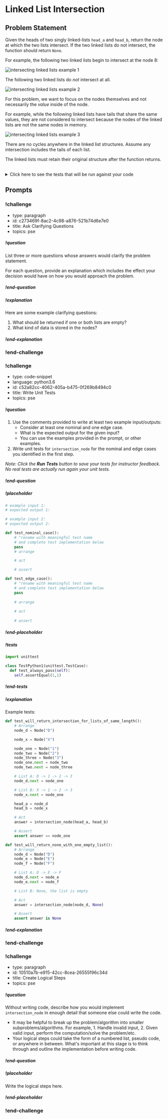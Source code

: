 # Linked List Intersection

## Problem Statement

Given the heads of two singly linked-lists `head_a` and `head_b`, return the node at which the two lists intersect. If the two linked lists do not intersect, the function should return `None`.

For example, the following two linked lists begin to intersect at the node 8:

![intersecting linked lists example 1](../images/intersection_linked_list_example_1.png)

The following two linked lists do _not_ intersect at all.

![intersecting linked lists example 2](../images/intersection_linked_list_example_2.png)

For this problem, we want to focus on the nodes themselves and not necessarily the *value* inside of the node.

For example, while the following linked lists have tails that share the same values, they are not considered to intersect because the nodes of the linked lists are not the same nodes in memory.

![intersecting linked lists example 3](../images/intersection_linked_list_example_3.png)

There are no cycles anywhere in the linked list structures. Assume any intersection includes the tails of each list.

The linked lists must retain their original structure after the function returns.

<br>
<details style="max-width: 700px; margin: auto;">
<summary>Click here to see the tests that will be run against your code</summary>

```py
def test_will_return_intersection_for_lists_of_same_length(self):
    # Arrange
    node_d = Node("D")
    node_e = Node("E")
    node_f = Node("F")

    node_x = Node("X")
    node_y = Node("Y")
    node_z = Node("Z")

    node_one = Node("1")
    node_two = Node("2")
    node_three = Node("3")
    node_one.next = node_two
    node_two.next = node_three

    # List A: ["D", "E", "F", "1", "2", "3"]
    node_d.next = node_e
    node_e.next = node_f
    node_f.next = node_one

    # List B: ["X", "Y", "Z", "1", "2", "3"]
    node_x.next = node_y
    node_y.next = node_z
    node_z.next = node_one

    head_a = node_d
    head_b = node_x

    # Act
    answer = intersection_node(head_a, head_b)

    # Assert
    self.assertEqual(answer, node_one)

def test_will_return_intersection_with_lists_of_differing_lengths(self):
    # Arrange
    node_d = Node("D")
    node_e = Node("E")
    node_f = Node("F")

    node_x = Node("X")

    node_one = Node("1")
    node_two = Node("2")
    node_three = Node("3")
    node_one.next = node_two
    node_two.next = node_three

    # List A: ["D", "E", "F", "1", "2", "3"]
    node_d.next = node_e
    node_e.next = node_f
    node_f.next = node_one

    # List B: ["X", "1", "2", "3"]
    node_x.next = node_one

    head_a = node_d
    head_b = node_x

    # Act
    answer = intersection_node(head_a, head_b)

    # Assert
    self.assertEqual(answer, node_one)

def test_will_return_none_with_one_empty_list(self):
    # Arrange
    node_d = Node("D")
    node_e = Node("E")
    node_f = Node("F")

    # List A: ["D", "E", "F"]
    node_d.next = node_e
    node_e.next = node_f

    # List B: [] <-- empty list

    # Act
    answer = intersection_node(node_d, None)

    # Assert
    self.assertEqual(answer, None)

def test_will_return_none_when_no_intersection(self):
    # Arrange
    node_d = Node("D")
    node_e = Node("E")
    node_f = Node("F")

    node_x = Node("X")
    node_y = Node("Y")
    node_z = Node("Z")

    # List A: ["D", "E", "F"]
    node_d.next = node_e
    node_e.next = node_f

    # List B: ["X", "Y", "Z"]
    node_x.next = node_y
    node_y.next = node_z

    head_a = node_d
    head_b = node_x

    # Act
    answer = intersection_node(head_a, head_b)

    # Assert
    self.assertEqual(answer, None)

def test_will_return_none_for_two_empty_lists(self):
    # Arrange

    # List A: [] <-- empty list
    # List B: [] <-- empty list

    # Act
    answer = intersection_node(None, None)

    # Assert
    self.assertEqual(answer, None)

def test_will_return_none_for_tails_with_same_values_but_different_memory_location(self):
    # Arrange
    node_d = Node("D")
    node_e1 = Node("E")
    node_f1 = Node("F")

    node_x = Node("X")
    node_e2 = Node("E")
    node_f2 = Node("F")

    # List A: ["D", "E", "F"]
    node_d.next = node_e1
    node_e1.next = node_f1
    
    # List B:
    node_x.next = node_e2
    node_e2.next = node_f2

    # Act
    answer = intersection_node(node_d, node_x)

    # Assert
    self.assertEqual(answer, None)
```
</details>

## Prompts

<!-- Question 1 -->
<!-- prettier-ignore-start -->
### !challenge
* type: paragraph
* id: c273469f-8ac2-4c98-a876-521b74d6e7e0
* title: Ask Clarifying Questions
* topics: pse
##### !question

List three or more questions whose answers would clarify the problem statement.

For each question, provide an explanation which includes the effect your decision would have on how you would approach the problem.

##### !end-question

##### !explanation

Here are some example clarifying questions:

1. What should be returned if one or both lists are empty?
2. What kind of data is stored in the nodes?

##### !end-explanation

### !end-challenge
<!-- prettier-ignore-end -->

<!-- Question 2 -->
<!-- prettier-ignore-start -->

### !challenge
* type: code-snippet
* language: python3.6
* id: c52a82cc-4062-405a-b475-0f269b8494c0
* title: Write Unit Tests
* topics: pse
##### !question

1. Use the comments provided to write at least two example input/outputs:
    * Consider at least one nominal and one edge case.
    * What is the expected output for the given input?
    * You can use the examples provided in the prompt, or other examples.
2. Write unit tests for `intersection_node` for the nominal and edge cases you identified in the first step.

*Note: Click the **Run Tests** button to save your tests for instructor feedback. No real tests are actually run again your unit tests.*

##### !end-question
##### !placeholder

```py
# example input 1:
# expected output 1:

# example input 2:
# expected output 2:

def test_nominal_case():
    # ^rename with meaningful test name
    # and complete test implementation below
    pass
    # arrange

    # act

    # assert

def test_edge_case():
    # ^rename with meaningful test name
    # and complete test implementation below
    pass
    
    # arrange
    
    # act
    
    # assert
```
##### !end-placeholder

##### !tests

```py
import unittest

class TestPython1(unittest.TestCase):
  def test_always_pass(self):
    self.assertEqual(1,1)
```

##### !end-tests
##### !explanation 

Example tests:

```python
def test_will_return_intersection_for_lists_of_same_length():
    # Arrange
    node_d = Node("D")

    node_x = Node("X")

    node_one = Node("1")
    node_two = Node("2")
    node_three = Node("3")
    node_one.next = node_two
    node_two.next = node_three

    # List A: D -> 1 -> 2 -> 3
    node_d.next = node_one

    # List B: X -> 1 -> 2 -> 3
    node_x.next = node_one

    head_a = node_d
    head_b = node_x

    # Act
    answer = intersection_node(head_a, head_b)

    # Assert
    assert answer == node_one

def test_will_return_none_with_one_empty_list():
    # Arrange
    node_d = Node("D")
    node_e = Node("E")
    node_f = Node("F")

    # List A: D -> E -> F
    node_d.next = node_e
    node_e.next = node_f

    # List B: None, the list is empty

    # Act
    answer = intersection_node(node_d, None)

    # Assert
    assert answer is None
```

##### !end-explanation
### !end-challenge
<!-- prettier-ignore-end -->

<!-- Question 3 -->
<!-- prettier-ignore-start -->
### !challenge
* type: paragraph
* id: 10510a7b-e915-42cc-8cea-26555f96c34d
* title: Create Logical Steps
* topics: pse
##### !question

Without writing code, describe how you would implement `intersection_node` in enough detail that someone else could write the code. 
* It may be helpful to break up the problem/algorithm into smaller subproblems/algorithms. For example, 1. Handle invalid input, 2. Given valid input, perform the computation/solve the problem/etc.
* Your logical steps could take the form of a numbered list, pseudo code, or anywhere in between. What's important at this stage is to think through and outline the implementation before writing code.

##### !end-question

##### !placeholder

Write the logical steps here.

##### !end-placeholder

### !end-challenge
<!-- prettier-ignore-end -->
